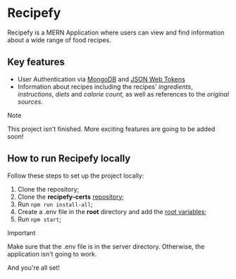 # Recipefy

Recipefy is a MERN Application where users can view and find information about a wide range of food recipes.

## Key features

* User Authentication via [MongoDB](https://www.mongodb.com/) and [JSON Web Tokens](https://jwt.io/)
* Information about recipes including the recipes' _ingredients_, _instructions_, _diets_ and _calorie count_, as well as references to the _original sources_.

> [!NOTE]
> This project isn't finished. More exciting features are going to be added soon!

## How to run Recipefy locally

Follow these steps to set up the project locally:

1. Clone the repository;
2. Clone the **recipefy-certs** [repository](https://github.com/vardanyanzaven/recipefy-certs);
3. Run `npm run install-all`;
4. Create a .env file in the **root** directory and add the [root variables](https://send.bitwarden.com/#ZDz20L-wGkGRurFsAVJgTQ/MfyQ9RimcaudSxON5er2_A);
5. Run `npm start`;
> [!IMPORTANT]
> Make sure that the .env file is in the server directory. Otherwise, the application isn't going to work.

And you're all set!
